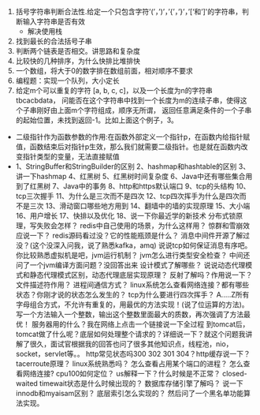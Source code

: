 1. 括号字符串判断合法性.给定一个只包含字符’(’，’)’，’{’，’}’，’[‘和’]'的字符串，判断输入字符串是否有效
    - 解决使用栈
2. 找到最长的合法括号子串
3. 判断两个链表是否相交。讲思路和复杂度
4. 比较快的几种排序，为什么快排比堆排快
5. 一个数组，将大于0的数字排在数组前面，相对顺序不要求
6. 编程题：实现一个队列，大小定长
7. 给定m个可以重复的字符 [a, b, c, c]，以及一个长度为n的字符串tbcacbdata，
问能否在这个字符串中找到一个长度为m的连续子串，使得这个子串刚好由上面m个字符组成，顺序无所谓，
返回任意满足条件的一个子串的起始位置，未找到返回-1。比如上面这个例子，3。

- 二级指针作为函数参数的作用:在函数外部定义一个指针p，在函数内给指针赋值，函数结束后对指针p生效，那么我们就需要二级指针。也是就在函数内改变指针类型的变量，无法直接赋值
- 1、StringBuffer和StringBuilder的区别
2、hashmap和hashtable的区别
3、讲一下hashmap
4、红黑树
5、红黑树时间复杂度
6、Java中还有哪些集合用到了红黑树
7、Java中的事务
8、http和https默认端口
9、tcp的头结构
10、tcp三次握手
11、为什么是三次而不是四次
12、tcp四次挥手为什么是四次而不是三次
13、滑动窗口哪些地方用到
14、翻墙中的墙的实现原理
15、大小端
16、用户增长
17、快排以及优化
18、说一下你最近学的新技术
分布式锁原理，写失败会怎样？
redis中自己使用的场景，为什么这样用？
惊群和雪崩效应说一下？
redis源码看过没？它的性能瓶颈是什么？
消息中间件开源了解过没？(这个没深入问我，说了熟悉kafka，amq)
说说tcp如何保证消息有序吧。
你比较熟悉虚拟机是吧，jvm运行机制？
jvm怎么进行类型安全检查？
中间还问了一个jvm编译方面问题？没回答出来
设计模式了解哪些？
说说动态代理模式和静态代理模式区别，动态代理底层实现原理？
反射了解吗？作用说一下？
文件描述符作用？
进程间通信方式？
linux系统怎么查看网络连接？都有哪些状态？你刚才说的状态怎么发生的？
tcp为什么要进行四次挥手？
A.....Z所有字母组合方式，不允许有重复的，用最优的方法实现！(说了位运算的方法)。
写一个方法输入一个整数，输出这个整数里面最大的质数，再次强调了方法最优！
服务器用的什么？我在网络上点击一个链接说一下全过程
到tomcat后，tomcat做了什么呢？底层如何处理整个请求的？详细说一下？就这个问题我讲解了很久，面试官根据我的回答也问了很多其他知识点，线程池，nio，socket，servlet等。。
http常见状态吗300 302 301 304？http缓存说一下？
tacerroute原理？
linux系统熟悉吗？
怎么查看占用某个端口的进程？
怎么查看网络连接?
cpu100如何定位？
us解释一下？什么时候是不正常？
closed-waited timewait状态是什么时候出现的？
数据库存储引擎了解吗？
说一下innodb和myaisam区别？
底层索引怎么实现的？
然后问了一个黑名单功能算法实现。


